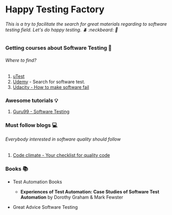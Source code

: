 # Happy Testing Factory 

###### This is a try to facilitate the search for great materials regarding to software testing field. Let's do happy testing. :beetle: :neckbeard: :bug:

### Getting courses about Software Testing :pencil:
###### Where to find?
1.  [uTest](https://www.utest.com/courses)
2.  [Udemy](https://www.udemy.com) - Search for software test.
3.  [Udacity - How to make software fail](https://br.udacity.com/course/software-testing--cs258/)


### Awesome tutorials :bulb:
1. [Guru99 - Software Testing](https://www.guru99.com/software-testing.html)


### Must follow blogs :computer:
###### Everybody interested in software quality should follow 
1. [Code climate - Your checklist for quality code](blog.codeclimate.com)


### Books :books:
  - Test Automation Books 
      - **Experiences of Test Automation: Case Studies of Software Test Automation** by Dorothy Graham & Mark Fewster
      
  - Great Advice Software Testing
